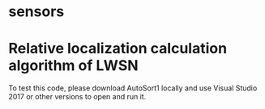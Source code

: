 # sensors 
# Relative localization  calculation algorithm of LWSN
To test this code, please download AutoSort1 locally and use Visual Studio 2017 or other versions to open and run it.
